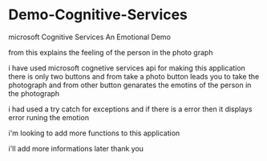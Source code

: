 # Demo-Cognitive-Services

microsoft Cognitive Services An Emotional Demo

from this explains the feeling of the person in the photo graph

i have used microsoft cognetive services api for making this application
there is only two buttons and from take a photo button leads you to take the photograph
and from other button genarates the emotins of the person in the photograph

i had used a try catch for exceptions and if there is a error then it displays error runing the emotion

i'm looking to add more functions to this application 

i'll add more informations later 
thank you

